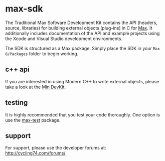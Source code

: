 # max-sdk

The Traditional Max Software Development Kit contains the API (headers, source, libraries) for building external objects (plug-ins) in C for [Max](https://cycling74.com/products/max-features). It additionally includes documentation of the API and example projects using the Xcode and Visual Studio development environments.

The SDK is structured as a Max package. Simply place the SDK in your `Max 8/Packages` folder to begin working.

## c++ api

If you are interested in using Modern C++ to write external objects, please take a look at the [Min DevKit](https://github.com/Cycling74/min-devkit).

## testing

It is highly recommended that you test your code thoroughly. One option is use the [max-test](https://github.com/Cycling74/max-test) package.

## support
 
For support, please use the developer forums at:
http://cycling74.com/forums/
